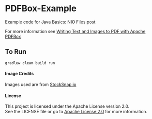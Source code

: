 # PDFBox-Example
Example code for Java Basics: NIO Files post

For more information see [Writing Text and Images to PDF with Apache PDFBox](https://amydegregorio.com/2017/12/12/writing-text-and-images-to-pdf-with-apache-pdfbox/)

## To Run
```
gradlew clean build run
```

#### Image Credits
Images used are from [StockSnap.io](https://stocksnap.io)

#### License

This project is licensed under the Apache License version 2.0.  
See the LICENSE file or go to [Apache License 2.0](https://www.apache.org/licenses/LICENSE-2.0) for more information. 